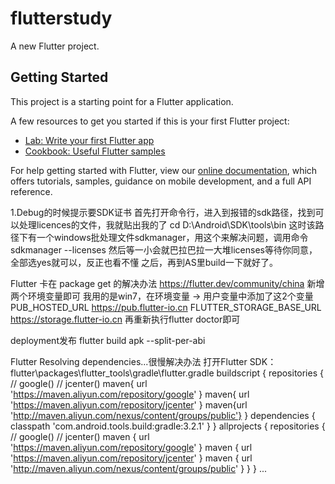 # flutterstudy

A new Flutter project.

## Getting Started

This project is a starting point for a Flutter application.

A few resources to get you started if this is your first Flutter project:

- [Lab: Write your first Flutter app](https://flutter.dev/docs/get-started/codelab)
- [Cookbook: Useful Flutter samples](https://flutter.dev/docs/cookbook)

For help getting started with Flutter, view our
[online documentation](https://flutter.dev/docs), which offers tutorials,
samples, guidance on mobile development, and a full API reference.

1.Debug的时候提示要SDK证书
首先打开命令行，进入到报错的sdk路径，找到可以处理licences的文件，我就贴出我的了
cd D:\Android\SDK\tools\bin
这时该路径下有一个windows批处理文件sdkmanager，用这个来解决问题，调用命令
sdkmanager --licenses
然后等一小会就巴拉巴拉一大堆licenses等待你同意，全部选yes就可以，反正也看不懂 之后，再到AS里build一下就好了。

Flutter 卡在 package get 的解决办法
https://flutter.dev/community/china
新增两个环境变量即可
我用的是win7，在环境变量 -> 用户变量中添加了这2个变量
PUB_HOSTED_URL https://pub.flutter-io.cn
FLUTTER_STORAGE_BASE_URL https://storage.flutter-io.cn
再重新执行flutter doctor即可

deployment发布
flutter build apk --split-per-abi

Flutter Resolving dependencies...很慢解决办法
打开Flutter SDK：flutter\packages\flutter_tools\gradle\flutter.gradle
buildscript {
    repositories {
       // google()
       // jcenter()
        maven{ url 'https://maven.aliyun.com/repository/google' }
        maven{ url 'https://maven.aliyun.com/repository/jcenter' }
        maven{url 'http://maven.aliyun.com/nexus/content/groups/public'}
    }
    dependencies {
        classpath 'com.android.tools.build:gradle:3.2.1'
    }
}
allprojects {
    repositories {
        // google()
        // jcenter()
        maven { url 'https://maven.aliyun.com/repository/google' }
        maven { url 'https://maven.aliyun.com/repository/jcenter' }
        maven { url 'http://maven.aliyun.com/nexus/content/groups/public' }
    }
}
...
